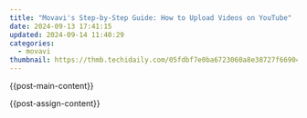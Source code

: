```yaml
---
title: "Movavi's Step-by-Step Guide: How to Upload Videos on YouTube"
date: 2024-09-13 17:41:15
updated: 2024-09-14 11:40:29
categories:
  - movavi
thumbnail: https://thmb.techidaily.com/05fdbf7e0ba6723060a8e38727f66904571eb715bf9889d14555bc1e8e657248.jpg
---
```


{{post-main-content}}

<ins class="adsbygoogle"
     style="display:block"
     data-ad-format="autorelaxed"
     data-ad-client="ca-pub-7571918770474297"
     data-ad-slot="1223367746"></ins>

{{post-assign-content}}

<ins class="adsbygoogle"
     style="display:block"
     data-ad-client="ca-pub-7571918770474297"
     data-ad-slot="8358498916"
     data-ad-format="auto"
     data-full-width-responsive="true"></ins>

